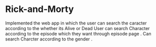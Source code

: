 # Rick-and-Morty
Implemented the web app in which the user can search the caracter according to the  whether its Alive or Dead
User can search Character according to the episode which they want through episode page .
Can search Charcter according to the gender .
